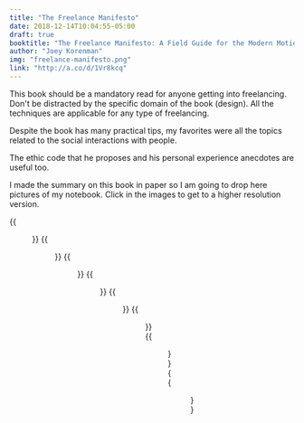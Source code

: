 ```yaml
---
title: "The Freelance Manifesto"
date: 2018-12-14T10:04:55-05:00
draft: true
booktitle: "The Freelance Manifesto: A Field Guide for the Modern Motion Designer"
author: "Joey Korenman"
img: "freelance-manifesto.png"
link: "http://a.co/d/1Vr8kcq"
---
```


This book should be a mandatory read for anyone getting into freelancing.
Don't be distracted by the specific domain of the book (design). All the
techniques are applicable for any type of freelancing.

Despite the book has many practical tips, my favorites were all the topics
related to the social interactions with people.

The ethic code that he proposes and his personal experience anecdotes are useful
too.

I made the summary on this book in paper so I am going to drop here pictures of
my notebook. Click in the images to get to a higher resolution version.

{{<figure 
  src="/books/freelance_manifesto/fm-page1.jpg" 
  class="img-book-note"
  link="/books/freelance_manifesto/fm-page1.jpg">}}
{{<figure 
  src="/books/freelance_manifesto/fm-page2.jpg" 
  class="img-book-note"
  link="/books/freelance_manifesto/fm-page2.jpg">}}
{{<figure 
  src="/books/freelance_manifesto/fm-page3.jpg" 
  class="img-book-note"
  link="/books/freelance_manifesto/fm-page3.jpg">}}
{{<figure 
  src="/books/freelance_manifesto/fm-page4.jpg" 
  class="img-book-note"
  link="/books/freelance_manifesto/fm-page4.jpg">}}
{{<figure 
  src="/books/freelance_manifesto/fm-page5.jpg" 
  class="img-book-note"
  link="/books/freelance_manifesto/fm-page5.jpg">}}
{{<figure 
  src="/books/freelance_manifesto/fm-page6.jpg" 
  class="img-book-note"
  link="/books/freelance_manifesto/fm-page6.jpg">}}
{{<figure 
  src="/books/freelance_manifesto/fm-page7.jpg" 
  class="img-book-note"
  link="/books/freelance_manifesto/fm-page7.jpg">}}
{{<figure 
  src="/books/freelance_manifesto/fm-page8.jpg" 
  class="img-book-note"
  link="/books/freelance_manifesto/fm-page8.jpg">}}
